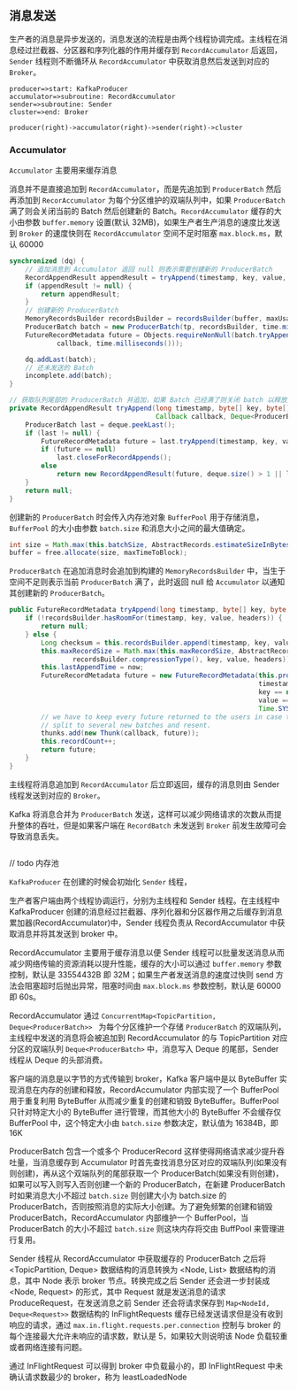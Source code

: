 ## 消息发送
生产者的消息是异步发送的，消息发送的流程是由两个线程协调完成。主线程在消息经过拦截器、分区器和序列化器的作用并缓存到 `RecordAccumulator` 后返回，`Sender` 线程则不断循环从 `RecordAccumulator` 中获取消息然后发送到对应的 `Broker`。

```flow
producer=>start: KafkaProducer
accumulator=>subroutine: RecordAccumulator
sender=>subroutine: Sender
cluster=>end: Broker

producer(right)->accumulator(right)->sender(right)->cluster
```

### Accumulator

`Accumulator` 主要用来缓存消息

消息并不是直接追加到 `RecordAccumulator`，而是先追加到 `ProducerBatch` 然后再添加到 `RecorAccumulator` 为每个分区维护的双端队列中，如果 `ProducerBatch` 满了则会关闭当前的 Batch 然后创建新的 Batch。`RecordAccumulator` 缓存的大小由参数 `buffer.memory` 设置(默认 32MB)，如果生产者生产消息的速度比发送到 `Broker` 的速度快则在 `RecordAccumulator` 空间不足时阻塞 `max.block.ms`，默认 60000

```java
synchronized (dq) {
    // 追加消息到 Accumulator 返回 null 则表示需要创建新的 ProducerBatch
    RecordAppendResult appendResult = tryAppend(timestamp, key, value, headers, callback, dq);
    if (appendResult != null) {
        return appendResult;
    }
    // 创建新的 ProducerBatch
    MemoryRecordsBuilder recordsBuilder = recordsBuilder(buffer, maxUsableMagic);
    ProducerBatch batch = new ProducerBatch(tp, recordsBuilder, time.milliseconds());
    FutureRecordMetadata future = Objects.requireNonNull(batch.tryAppend(timestamp, key, value, headers,
            callback, time.milliseconds()));

    dq.addLast(batch);
    // 还未发送的 Batch
    incomplete.add(batch);
}

// 获取队列尾部的 ProducerBatch 并追加，如果 Batch 已经满了则关闭 batch 以释放资源
private RecordAppendResult tryAppend(long timestamp, byte[] key, byte[] value, Header[] headers,
                                     Callback callback, Deque<ProducerBatch> deque) {
    ProducerBatch last = deque.peekLast();
    if (last != null) {
        FutureRecordMetadata future = last.tryAppend(timestamp, key, value, headers, callback, time.milliseconds());
        if (future == null)
            last.closeForRecordAppends();
        else
            return new RecordAppendResult(future, deque.size() > 1 || last.isFull(), false, false);
    }
    return null;
}
```
创建新的 `ProducerBatch` 时会传入内存池对象 `BufferPool` 用于存储消息，`BufferPool` 的大小由参数 `batch.size` 和消息大小之间的最大值确定。
```java
int size = Math.max(this.batchSize, AbstractRecords.estimateSizeInBytesUpperBound(maxUsableMagic, compression, key, value, headers));
buffer = free.allocate(size, maxTimeToBlock);
```
`ProducerBatch` 在追加消息时会追加到构建的 `MemoryRecordsBuilder` 中，当生于空间不足则表示当前 `ProducerBatch` 满了，此时返回 null 给 `Accumulator` 以通知其创建新的 `ProducerBatch`。
```java
public FutureRecordMetadata tryAppend(long timestamp, byte[] key, byte[] value, Header[] headers, Callback callback, long now) {
    if (!recordsBuilder.hasRoomFor(timestamp, key, value, headers)) {
        return null;
    } else {
        Long checksum = this.recordsBuilder.append(timestamp, key, value, headers);
        this.maxRecordSize = Math.max(this.maxRecordSize, AbstractRecords.estimateSizeInBytesUpperBound(magic(),
                recordsBuilder.compressionType(), key, value, headers));
        this.lastAppendTime = now;
        FutureRecordMetadata future = new FutureRecordMetadata(this.produceFuture, this.recordCount,
                                                               timestamp, checksum,
                                                               key == null ? -1 : key.length,
                                                               value == null ? -1 : value.length,
                                                               Time.SYSTEM);
        // we have to keep every future returned to the users in case the batch needs to be
        // split to several new batches and resent.
        thunks.add(new Thunk(callback, future));
        this.recordCount++;
        return future;
    }
}
```
主线程将消息追加到 `RecordAccumulator` 后立即返回，缓存的消息则由 Sender 线程发送到对应的 `Broker`。




Kafka 将消息合并为 `ProducerBatch` 发送，这样可以减少网络请求的次数从而提升整体的吞吐，但是如果客户端在 `RecordBatch` 未发送到 `Broker` 前发生故障可会导致消息丢失。


```java

```


// todo 内存池


`KafkaProducer` 在创建的时候会初始化 `Sender` 线程，



生产者客户端由两个线程协调运行，分别为主线程和 Sender 线程。在主线程中 KafkaProducer 创建的消息经过拦截器、序列化器和分区器作用之后缓存到消息累加器(RecordAccumulator)中，Sender 线程负责从 RecordAccumulator 中获取消息并将其发送到 broker 中。

RecordAccumulator 主要用于缓存消息以便 Sender 线程可以批量发送消息从而减少网络传输的资源消耗以提升性能，缓存的大小可以通过 ```buffer.memory``` 参数控制，默认是 33554432B 即 32M；如果生产者发送消息的速度过快则 send 方法会阻塞超时后抛出异常，阻塞时间由 ```max.block.ms``` 参数控制，默认是 60000 即 60s。

RecordAccumulator 通过 ```ConcurrentMap<TopicPartition, Deque<ProducerBatch>> ``` 为每个分区维护一个存储 ```ProducerBatch``` 的双端队列，主线程中发送的消息将会被追加到 RecordAccumulator 的与 TopicPartition 对应分区的双端队列 ```Deque<ProducerBatch>``` 中，消息写入 Deque 的尾部，Sender 线程从 Deque 的头部消费。



客户端的消息是以字节的方式传输到 broker，Kafka 客户端中是以 ByteBuffer 实现消息在内存的创建和释放，RecordAccumulator 内部实现了一个 BufferPool 用于重复利用 ByteBuffer 从而减少重复的创建和销毁 ByteBuffer。BufferPool 只针对特定大小的 ByteBuffer 进行管理，而其他大小的 ByteBuffer 不会缓存仅 BufferPool 中，这个特定大小由 ```batch.size``` 参数决定，默认值为 16384B，即 16K

ProducerBatch 包含一个或多个 ProducerRecord 这样使得网络请求减少提升吞吐量，当消息缓存到 Accumulator 时首先查找消息分区对应的双端队列(如果没有则创建)，再从这个双端队列的尾部获取一个 ProducerBatch(如果没有则创建)，如果可以写入则写入否则创建一个新的 ProducerBatch，在新建 ProducerBatch 时如果消息大小不超过 ```batch.size``` 则创建大小为 batch.size 的 ProducerBatch，否则按照消息的实际大小创建。为了避免频繁的创建和销毁 ProducerBatch，RecordAccumulator 内部维护一个 BufferPool，当 ProducerBatch 的大小不超过 ```batch.size``` 则这块内存将交由 BuffPool 来管理进行复用。



Sender 线程从 RecordAccumulator 中获取缓存的 ProducerBatch 之后将 <TopicPartition, Deque<ProducerBatch>> 数据结构的消息转换为 <Node, List<ProducerBatch>> 数据结构的消息，其中 Node 表示 broker 节点。转换完成之后 Sender 还会进一步封装成 <Node, Request> 的形式，其中 Request 就是发送消息的请求 ProduceRequest，在发送消息之前 Sender 还会将请求保存到 ```Map<NodeId, Deque<Request>>``` 数据结构的 InFlightRequests 缓存已经发送请求但是没有收到响应的请求，通过 ```max.in.flight.requests.per.connection``` 控制与 broker 的每个连接最大允许未响应的请求数，默认是 5，如果较大则说明该 Node 负载较重或者网络连接有问题。

通过 InFlightRequest 可以得到 broker 中负载最小的，即 InFlightRequest 中未确认请求数最少的 broker，称为 leastLoadedNode

